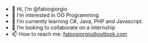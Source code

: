 - 👋 Hi, I’m @fabiogiorgio
- 👀 I’m interested in OO Programming
- 🌱 I’m currently learning C#, Java, PHP and Javascript.
- 💞️ I’m looking to collaborate on a internship
- 📫 How to reach me: fabiogiorgio@outlook.com

<!---
fabiogiorgio/fabiogiorgio is a ✨ special ✨ repository because its `README.md` (this file) appears on your GitHub profile.
You can click the Preview link to take a look at your changes.
--->
